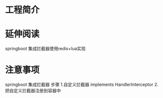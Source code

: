 # 工程简介



# 延伸阅读


springboot 集成拦截器使用redis+lua实现  
# 注意事项

springboot 集成拦截器 步骤 
1.自定义拦截器 implements HandlerInterceptor
2.把自定义拦截器注册到容器中



